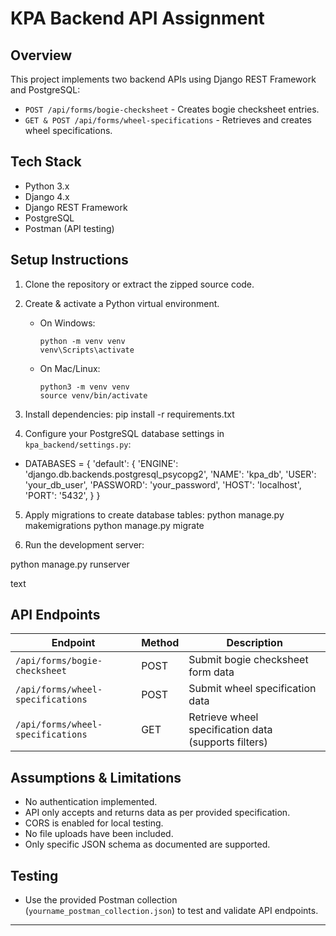 
# KPA Backend API Assignment

## Overview
This project implements two backend APIs using Django REST Framework and PostgreSQL:

- `POST /api/forms/bogie-checksheet` - Creates bogie checksheet entries.
- `GET & POST /api/forms/wheel-specifications` - Retrieves and creates wheel specifications.

## Tech Stack
- Python 3.x  
- Django 4.x  
- Django REST Framework  
- PostgreSQL  
- Postman (API testing)

## Setup Instructions

1. Clone the repository or extract the zipped source code.

2. Create & activate a Python virtual environment.

   - On Windows:
     ```
     python -m venv venv
     venv\Scripts\activate
     ```
   - On Mac/Linux:
     ```
     python3 -m venv venv
     source venv/bin/activate
     ```

3. Install dependencies:
pip install -r requirements.txt

4. Configure your PostgreSQL database settings in `kpa_backend/settings.py`:

- DATABASES = {
'default': {
'ENGINE': 'django.db.backends.postgresql_psycopg2',
'NAME': 'kpa_db',
'USER': 'your_db_user',
'PASSWORD': 'your_password',
'HOST': 'localhost',
'PORT': '5432',
}
}  


5. Apply migrations to create database tables:
python manage.py makemigrations
python manage.py migrate

6. Run the development server:

python manage.py runserver

text

## API Endpoints

| Endpoint                           | Method | Description                            |
|----------------------------------|--------|--------------------------------------|
| `/api/forms/bogie-checksheet`    | POST   | Submit bogie checksheet form data    |
| `/api/forms/wheel-specifications`| POST   | Submit wheel specification data      |
| `/api/forms/wheel-specifications`| GET    | Retrieve wheel specification data (supports filters) |

## Assumptions & Limitations

- No authentication implemented.
- API only accepts and returns data as per provided specification.
- CORS is enabled for local testing.
- No file uploads have been included.
- Only specific JSON schema as documented are supported.

## Testing

- Use the provided Postman collection (`yourname_postman_collection.json`) to test and validate API endpoints.

---
